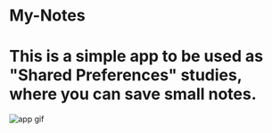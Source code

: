 # My-Notes

# This is a simple app to be used as "Shared Preferences" studies, where you can save small notes. 
![app gif](https://github.com/GabrielJOliveira95/My-Notes/blob/master/notes.gif)
